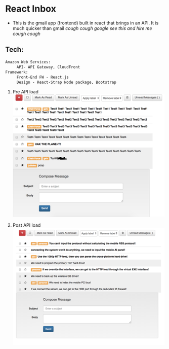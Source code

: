 # React Inbox
* This is the gmail app (frontend) built in react that brings in an API. It is much quicker than gmail *cough cough google see this and hire me cough cough*

## Tech: 
    Amazon Web Services: 
         API- API Gateway, CloudFront
    Framework:
         Front-End FW - React.js
         Design - React-Strap Node package, Bootstrap

1. Pre API load
![PREAPI](/preAPIminuscussword.png "preAPI")

1. Post API load
![POSTAPI](/postAPI.png "postAPI")
